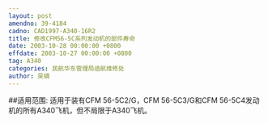 ```yaml
---
layout: post
amendno: 39-4184
cadno: CAD1997-A340-16R2
title: 修改CFM56-5C系列发动机的部件寿命
date: 2003-10-28 00:00:00 +0800
effdate: 2003-10-27 00:00:00 +0800
tag: A340
categories: 民航华东管理局适航维修处
author: 吴镝
---
```


##适用范围:
适用于装有CFM 56-5C2/G，CFM 56-5C3/G和CFM 56-5C4发动机的所有A340飞机，但不局限于A340飞机。

